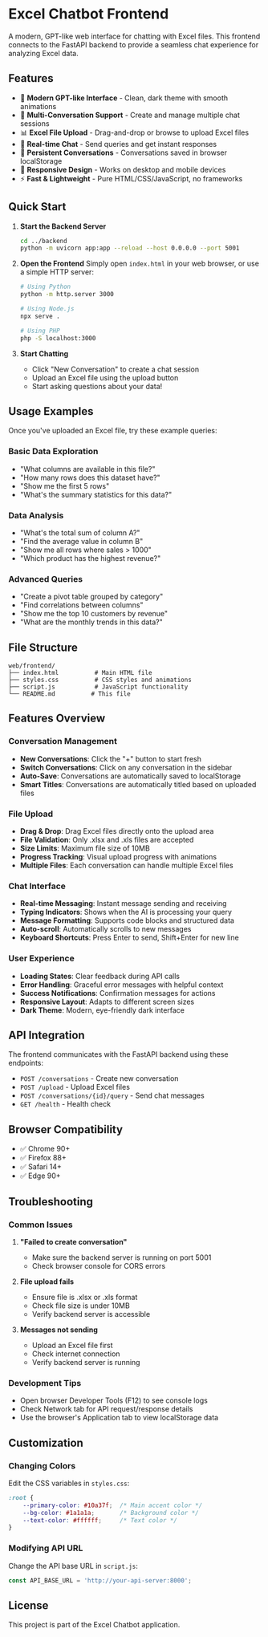 # Excel Chatbot Frontend

A modern, GPT-like web interface for chatting with Excel files. This frontend connects to the FastAPI backend to provide a seamless chat experience for analyzing Excel data.

## Features

- 🎨 **Modern GPT-like Interface** - Clean, dark theme with smooth animations
- 💬 **Multi-Conversation Support** - Create and manage multiple chat sessions
- 📊 **Excel File Upload** - Drag-and-drop or browse to upload Excel files
- 🔄 **Real-time Chat** - Send queries and get instant responses
- 💾 **Persistent Conversations** - Conversations saved in browser localStorage
- 📱 **Responsive Design** - Works on desktop and mobile devices
- ⚡ **Fast & Lightweight** - Pure HTML/CSS/JavaScript, no frameworks

## Quick Start

1. **Start the Backend Server**
   ```bash
   cd ../backend
   python -m uvicorn app:app --reload --host 0.0.0.0 --port 5001
   ```

2. **Open the Frontend**
   Simply open `index.html` in your web browser, or use a simple HTTP server:
   ```bash
   # Using Python
   python -m http.server 3000
   
   # Using Node.js
   npx serve .
   
   # Using PHP
   php -S localhost:3000
   ```

3. **Start Chatting**
   - Click "New Conversation" to create a chat session
   - Upload an Excel file using the upload button
   - Start asking questions about your data!

## Usage Examples

Once you've uploaded an Excel file, try these example queries:

### Basic Data Exploration
- "What columns are available in this file?"
- "How many rows does this dataset have?"
- "Show me the first 5 rows"
- "What's the summary statistics for this data?"

### Data Analysis
- "What's the total sum of column A?"
- "Find the average value in column B"
- "Show me all rows where sales > 1000"
- "Which product has the highest revenue?"

### Advanced Queries
- "Create a pivot table grouped by category"
- "Find correlations between columns"
- "Show me the top 10 customers by revenue"
- "What are the monthly trends in this data?"

## File Structure

```
web/frontend/
├── index.html          # Main HTML file
├── styles.css          # CSS styles and animations
├── script.js           # JavaScript functionality
└── README.md          # This file
```

## Features Overview

### Conversation Management
- **New Conversations**: Click the "+" button to start fresh
- **Switch Conversations**: Click on any conversation in the sidebar
- **Auto-Save**: Conversations are automatically saved to localStorage
- **Smart Titles**: Conversations are automatically titled based on uploaded files

### File Upload
- **Drag & Drop**: Drag Excel files directly onto the upload area
- **File Validation**: Only .xlsx and .xls files are accepted
- **Size Limits**: Maximum file size of 10MB
- **Progress Tracking**: Visual upload progress with animations
- **Multiple Files**: Each conversation can handle multiple Excel files

### Chat Interface
- **Real-time Messaging**: Instant message sending and receiving
- **Typing Indicators**: Shows when the AI is processing your query
- **Message Formatting**: Supports code blocks and structured data
- **Auto-scroll**: Automatically scrolls to new messages
- **Keyboard Shortcuts**: Press Enter to send, Shift+Enter for new line

### User Experience
- **Loading States**: Clear feedback during API calls
- **Error Handling**: Graceful error messages with helpful context
- **Success Notifications**: Confirmation messages for actions
- **Responsive Layout**: Adapts to different screen sizes
- **Dark Theme**: Modern, eye-friendly dark interface

## API Integration

The frontend communicates with the FastAPI backend using these endpoints:

- `POST /conversations` - Create new conversation
- `POST /upload` - Upload Excel files
- `POST /conversations/{id}/query` - Send chat messages
- `GET /health` - Health check

## Browser Compatibility

- ✅ Chrome 90+
- ✅ Firefox 88+
- ✅ Safari 14+
- ✅ Edge 90+

## Troubleshooting

### Common Issues

1. **"Failed to create conversation"**
   - Make sure the backend server is running on port 5001
   - Check browser console for CORS errors

2. **File upload fails**
   - Ensure file is .xlsx or .xls format
   - Check file size is under 10MB
   - Verify backend server is accessible

3. **Messages not sending**
   - Upload an Excel file first
   - Check internet connection
   - Verify backend server is running

### Development Tips

- Open browser Developer Tools (F12) to see console logs
- Check Network tab for API request/response details
- Use the browser's Application tab to view localStorage data

## Customization

### Changing Colors
Edit the CSS variables in `styles.css`:
```css
:root {
    --primary-color: #10a37f;  /* Main accent color */
    --bg-color: #1a1a1a;       /* Background color */
    --text-color: #ffffff;     /* Text color */
}
```

### Modifying API URL
Change the API base URL in `script.js`:
```javascript
const API_BASE_URL = 'http://your-api-server:8000';
```

## License

This project is part of the Excel Chatbot application. 